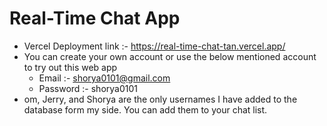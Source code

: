# Real-Time Chat App 
- Vercel Deployment link :- https://real-time-chat-tan.vercel.app/
- You can create your own account or use the below mentioned account to try out this web app
  - Email :- shorya0101@gmail.com
  - Password :- shorya0101
- om, Jerry, and Shorya are the only usernames I have added to the database form my side. You can add them to your chat list.
